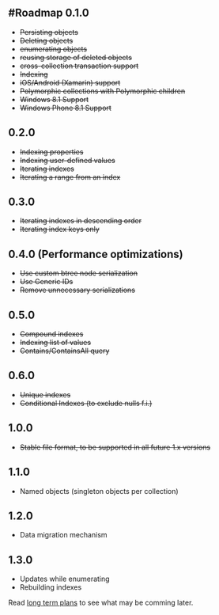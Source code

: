 #Roadmap
0.1.0
-
- ~~Persisting objects~~
- ~~Deleting objects~~
- ~~enumerating objects~~
- ~~reusing storage of deleted objects~~
- ~~cross-collection transaction support~~
- ~~Indexing~~
- ~~iOS/Android (Xamarin) support~~
- ~~Polymorphic collections with Polymorphic children~~
- ~~Windows 8.1 Support~~
- ~~Windows Phone 8.1 Support~~

0.2.0
-
- ~~Indexing properties~~
- ~~Indexing user-defined values~~
- ~~Iterating indexes~~
- ~~Iterating a range from an index~~

0.3.0
-
- ~~Iterating indexes in descending order~~
- ~~Iterating index keys only~~

0.4.0 (Performance optimizations)
-
- ~~Use custom btree node serialization~~
- ~~Use Generic IDs~~
- ~~Remove unnecessary serializations~~

0.5.0
-
- ~~Compound indexes~~
- ~~Indexing list of values~~
- ~~Contains/ContainsAll query~~

0.6.0
-
- ~~Unique indexes~~
- ~~Conditional Indexes (to exclude nulls f.i.)~~

1.0.0
-
- ~~Stable file format, to be supported in all future 1.x versions~~

1.1.0
-
- Named objects (singleton objects per collection)

1.2.0
-
- Data migration mechanism

1.3.0
-
- Updates while enumerating
- Rebuilding indexes

Read [long term plans](longterm.md) to see what may be comming later.





